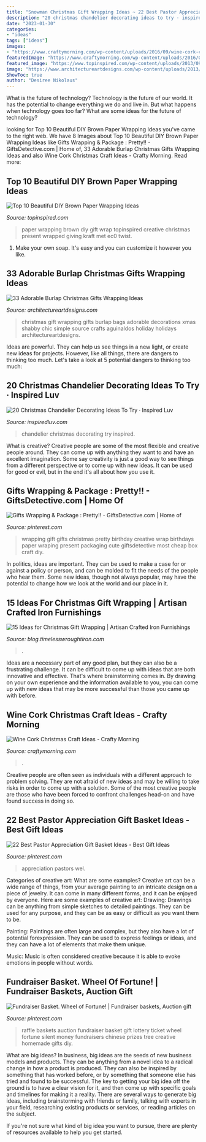 ```yaml
---
title: "Snowman Christmas Gift Wrapping Ideas ~ 22 Best Pastor Appreciation Gift Basket Ideas"
description: "20 christmas chandelier decorating ideas to try · inspired luv"
date: "2023-01-30"
categories:
- "ideas"
tags: ["ideas"]
images:
- "https://www.craftymorning.com/wp-content/uploads/2016/09/wine-cork-christmas-craft-ideas-to-make.png"
featuredImage: "https://www.craftymorning.com/wp-content/uploads/2016/09/wine-cork-christmas-craft-ideas-to-make.png"
featured_image: "https://www.topinspired.com/wp-content/uploads/2013/09/top-10-beautiful-diy-brown-paper-wrapping-ideas_03.png"
image: "https://www.architectureartdesigns.com/wp-content/uploads/2013/11/611.jpg"
ShowToc: true
author: "Desiree Nikolaus"
---
```



What is the future of technology?
Technology is the future of our world. It has the potential to change everything we do and live in. But what happens when technology goes too far? What are some ideas for the future of technology?

	

		
looking for Top 10 Beautiful DIY Brown Paper Wrapping Ideas you've came to the right web. We have 8 Images about Top 10 Beautiful DIY Brown Paper Wrapping Ideas like Gifts Wrapping &amp; Package : Pretty!! - GiftsDetective.com | Home of, 33 Adorable Burlap Christmas Gifts Wrapping Ideas and also Wine Cork Christmas Craft Ideas - Crafty Morning. Read more:
		
    
## Top 10 Beautiful DIY Brown Paper Wrapping Ideas

<img loading=lazy src="https://www.topinspired.com/wp-content/uploads/2013/09/top-10-beautiful-diy-brown-paper-wrapping-ideas_03.png" onerror="this.onerror=null;this.src='https://tse2.mm.bing.net/th?id=OIP.U9gnMnHLH63mB5JQiyT-zwHaNO&amp;pid=15.1';" alt="Top 10 Beautiful DIY Brown Paper Wrapping Ideas">

_Source: topinspired.com_

>paper wrapping brown diy gift wrap topinspired creative christmas present wrapped giving kraft met ec0 twist. 

	

1. Make your own soap. It's easy and you can customize it however you like.

    
## 33 Adorable Burlap Christmas Gifts Wrapping Ideas

<img loading=lazy src="https://www.architectureartdesigns.com/wp-content/uploads/2013/11/611.jpg" onerror="this.onerror=null;this.src='https://tse2.mm.bing.net/th?id=OIP.Dn-ZBb2V_eXMaDeCxB4cdwHaLI&amp;pid=15.1';" alt="33 Adorable Burlap Christmas Gifts Wrapping Ideas">

_Source: architectureartdesigns.com_

>christmas gift wrapping gifts burlap bags adorable decorations xmas shabby chic simple source crafts aguinaldos holiday holidays architectureartdesigns. 

	

Ideas are powerful. They can help us see things in a new light, or create new ideas for projects. However, like all things, there are dangers to thinking too much. Let's take a look at 5 potential dangers to thinking too much:

    
## 20 Christmas Chandelier Decorating Ideas To Try · Inspired Luv

<img loading=lazy src="http://www.inspiredluv.com/wp-content/uploads/2016/11/christmas-chandelier-idea.jpg" onerror="this.onerror=null;this.src='https://tse1.mm.bing.net/th?id=OIP.wch1J08IEBYmfacn4ltH-gHaJ4&amp;pid=15.1';" alt="20 Christmas Chandelier Decorating Ideas To Try · Inspired Luv">

_Source: inspiredluv.com_

>chandelier christmas decorating try inspired. 

	

What is creative?
Creative people are some of the most flexible and creative people around. They can come up with anything they want to and have an excellent imagination. Some say creativity is just a good way to see things from a different perspective or to come up with new ideas. It can be used for good or evil, but in the end it's all about how you use it.

    
## Gifts Wrapping &amp; Package : Pretty!! - GiftsDetective.com | Home Of

<img loading=lazy src="https://i.pinimg.com/736x/90/94/96/9094960901b4eb39fd64547da405cf85.jpg" onerror="this.onerror=null;this.src='https://tse4.mm.bing.net/th?id=OIP.7mqo_8SOb0Ek4MD-YRrTBQHaJ3&amp;pid=15.1';" alt="Gifts Wrapping &amp; Package : Pretty!! - GiftsDetective.com | Home of">

_Source: pinterest.com_

>wrapping gift gifts christmas pretty birthday creative wrap birthdays paper wraping present packaging cute giftsdetective most cheap box craft diy. 

	

In politics, ideas are important. They can be used to make a case for or against a policy or person, and can be molded to fit the needs of the people who hear them. Some new ideas, though not always popular, may have the potential to change how we look at the world and our place in it.

    
## 15 Ideas For Christmas Gift Wrapping | Artisan Crafted Iron Furnishings

<img loading=lazy src="https://blog.timelesswroughtiron.com/wp-content/uploads/2013/11/2-Gift-Wrap.jpg" onerror="this.onerror=null;this.src='https://tse2.mm.bing.net/th?id=OIP.kfIx3_UjPaLlrwaD002-GQHaLH&amp;pid=15.1';" alt="15 Ideas for Christmas Gift Wrapping | Artisan Crafted Iron Furnishings">

_Source: blog.timelesswroughtiron.com_

>. 

	

Ideas are a necessary part of any good plan, but they can also be a frustrating challenge. It can be difficult to come up with ideas that are both innovative and effective. That's where brainstorming comes in. By drawing on your own experience and the information available to you, you can come up with new ideas that may be more successful than those you came up with before.

    
## Wine Cork Christmas Craft Ideas - Crafty Morning

<img loading=lazy src="https://www.craftymorning.com/wp-content/uploads/2016/09/wine-cork-christmas-craft-ideas-to-make.png" onerror="this.onerror=null;this.src='https://tse1.mm.bing.net/th?id=OIP.ixzmO_MORizEDQy2sFHuOwHaHa&amp;pid=15.1';" alt="Wine Cork Christmas Craft Ideas - Crafty Morning">

_Source: craftymorning.com_

>. 

	

Creative people are often seen as individuals with a different approach to problem solving. They are not afraid of new ideas and may be willing to take risks in order to come up with a solution. Some of the most creative people are those who have been forced to confront challenges head-on and have found success in doing so.

    
## 22 Best Pastor Appreciation Gift Basket Ideas - Best Gift Ideas

<img loading=lazy src="https://i.pinimg.com/736x/15/5f/05/155f0515b3275eeb05e7cc1a4eadbeb9.jpg" onerror="this.onerror=null;this.src='https://tse1.mm.bing.net/th?id=OIP.tGFlhYAgPzrBPlbQveMEAgAAAA&amp;pid=15.1';" alt="22 Best Pastor Appreciation Gift Basket Ideas - Best Gift Ideas">

_Source: pinterest.com_

>appreciation pastors wel. 

	

Categories of creative art: What are some examples?
Creative art can be a wide range of things, from your average painting to an intricate design on a piece of jewelry. It can come in many different forms, and it can be enjoyed by everyone. Here are some examples of creative art:
Drawing: Drawings can be anything from simple sketches to detailed paintings. They can be used for any purpose, and they can be as easy or difficult as you want them to be.

Painting: Paintings are often large and complex, but they also have a lot of potential forexpression. They can be used to express feelings or ideas, and they can have a lot of elements that make them unique.

Music: Music is often considered creative because it is able to evoke emotions in people without words.

    
## Fundraiser Basket. Wheel Of Fortune! | Fundraiser Baskets, Auction Gift

<img loading=lazy src="https://i.pinimg.com/736x/cd/1c/19/cd1c19fc2ef8486d4b7cd33bf278ad10--fundraiser-baskets-raffle-prizes.jpg" onerror="this.onerror=null;this.src='https://tse2.mm.bing.net/th?id=OIP.3yn-K-YH_OgeX8FOAI19RQHaLH&amp;pid=15.1';" alt="Fundraiser Basket. Wheel of Fortune! | Fundraiser baskets, Auction gift">

_Source: pinterest.com_

>raffle baskets auction fundraiser basket gift lottery ticket wheel fortune silent money fundraisers chinese prizes tree creative homemade gifts diy. 

	

What are big ideas?
In business, big ideas are the seeds of new business models and products. They can be anything from a novel idea to a radical change in how a product is produced. They can also be inspired by something that has worked before, or by something that someone else has tried and found to be successful. 
The key to getting your big idea off the ground is to have a clear vision for it, and then come up with specific goals and timelines for making it a reality. There are several ways to generate big ideas, including brainstorming with friends or family, talking with experts in your field, researching existing products or services, or reading articles on the subject. 

If you're not sure what kind of big idea you want to pursue, there are plenty of resources available to help you get started.

